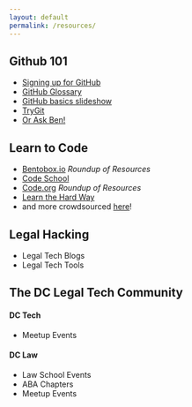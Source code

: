 ```yaml
---
layout: default
permalink: /resources/
---
```


## Github 101
* [Signing up for GitHub](https://github.com/dclegalhackers/dclegalhackathon/blob/master/GitHub101.md)
* [GitHub Glossary](https://help.github.com/articles/github-glossary)
* [GitHub basics slideshow](http://ben.balter.com/open-sourcing-government/#/git)
* [TryGit](http://try.github.io/levels/1/challenges/1)
* [Or Ask Ben!](https://github.com/benbalter/feedback)

## Learn to Code 
* [Bentobox.io](http://www.bentobox.io/) _Roundup of Resources_
* [Code School](http://www.codeschool.com)
* [Code.org](http://www.code.org)  _Roundup of Resources_
* [Learn the Hard Way](http://learncodethehardway.org/)
* and more crowdsourced [here](https://groups.diigo.com/group/learning-to-code)!

## Legal Hacking 

* Legal Tech Blogs 
* Legal Tech Tools 

## The DC Legal Tech Community 

#### DC Tech 

* Meetup Events 

#### DC Law

* Law School Events
* ABA Chapters 
* Meetup Events 
